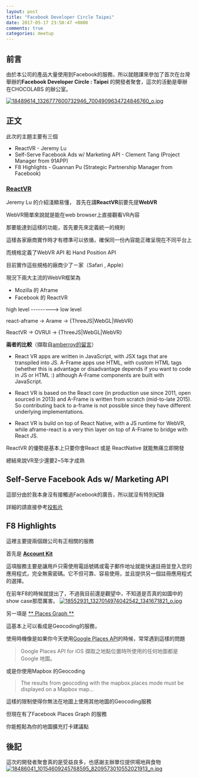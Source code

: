 ```yaml
---
layout: post
title: "Facebook Developer Circle Taipei"
date: 2017-05-17 23:50:47 +0800
comments: true
categories: meetup
---
```

## 前言
由於本公司的產品大量使用到Facebook的服務，所以就翹課來參加了首次在台灣舉辦的**Facebook Developer Circle : Taipei** 的開發者聚會，這次的活動是舉辦在CHOCOLABS 的辦公室。


[![18489614_1326777600732946_7004909634724846760_o.jpg](https://s11.postimg.org/im1dmayrn/18489614_1326777600732946_7004909634724846760_o.jpg)](https://postimg.org/image/bvkwcvblr/)



## 正文

此次的主題主要有三個

+ ReactVR - Jeremy Lu
+ Self-Serve Facebook Ads w/ Marketing API - Clement Tang (Project Manager from 91APP)
+ F8 Highlights - Guannan Pu (Strategic Partnership Manager from Facebook)

### [ReactVR](https://facebook.github.io/react-vr/)
Jeremy Lu 的介紹淺顯易懂，
首先在講**ReactVR**前要先提**WebVR**

WebVR簡單來說就是能在web browser上直接觀看VR內容

<!--more-->

那要能達到這樣的功能，首先要先來定義統一的規則

這樣各家廠商實作時才有標準可以依循，確保同一份內容能正確呈現在不同平台上

而規格定義了WebVR API 和 Hand Position API

目前實作這些規格的廠商少了ㄧ家（Safari , Apple）

現況下兩大主流的WebVR框架為
+ Mozilla 的 Aframe
+ Facebook 的 ReactVR

high level ---------> low level

react-aframe -> Arame -> {ThreeJS|WebGL|WebVR}

ReactVR -> OVRUI -> {ThreeJS|WebGL|WebVR}

**兩者的比較**（擷取自[amberroy的留言](https://github.com/facebook/react-vr/issues/18#issuecomment-267622361)）

+ React VR apps are written in JavaScript, with JSX tags that are transpiled into JS. A-Frame apps use HTML, with custom HTML tags (whether this is advantage or disadvantage depends if you want to code in JS or HTML :) although A-Frame components are built with JavaScript.

+ React VR is based on the React core (in production use since 2011, open sourced in 2013) and A-Frame is written from scratch (mid-to-late 2015). So contributing back to a-frame is not possible since they have different underlying implementations.

+ React VR is build on top of React Native, with a JS runtime for WebVR, while aframe-react is a very thin layer on top of A-Frame to bridge with React JS.

ReactVR 的優勢是基本上只要你會React 或是 ReactNative 就能無痛立即開發

總結來說VR至少還要2~5年才成熟

## Self-Serve Facebook Ads w/ Marketing API

這部分由於我本身沒有接觸過Facebook的廣告，所以就沒有特別紀錄

詳細的請直接參考[投影片](https://speakerdeck.com/clementtang/self-serve-facebook-ads-with-marketing-api)

## F8 Highlights

這裡主要提兩個跟公司有正相關的服務

首先是 [**Account Kit**](https://developers.facebook.com/docs/accountkit)

這項服務主要是讓用戶只需使用電話號碼或電子郵件地址就能快速註冊並登入您的應用程式，完全無需密碼。它不但可靠、容易使用，並且提供另一個註冊應用程式的選擇。

在前年F8的時候就提出了，不過我目前還是觀望中，不知道是否真的如圖中的show case那麼厲害。
[![18552931_1327014974042542_1341671821_o.jpg](https://s15.postimg.org/sg7y8nuh7/18552931_1327014974042542_1341671821_o.jpg)](https://postimg.org/image/3mye80bgn/)

另一項是 [** Places Graph **](https://developers.facebook.com/docs/places)

這基本上可以看成是Geocoding的服務，

使用時機像是如果你今天使用[Google Places API](https://developers.google.com/places/?hl=zh-tw)的時候，常常遇到這樣的問題
>  Google Places API for iOS 擷取之地點位置時所使用的任何地圖都是 Google 地圖。

或是你使用Mapbox 的Geocoding
> The results from geocoding with the mapbox.places mode must be displayed on a Mapbox map...

這樣的限制使得你無法在地圖上使用其他地圖的Geocoding服務

但現在有了Facebook Places Graph 的服務

你能輕鬆為你的地圖擴充打卡建議點



## 後記

這次的開發者聚會真的是受益良多，也感謝主辦單位提供場地與食物
[![18486041_10154609245768595_8209573010552021913_n.jpg](https://s27.postimg.org/nrmclq5xv/18486041_10154609245768595_8209573010552021913_n.jpg)](https://postimg.org/image/4zahi59jj/)

